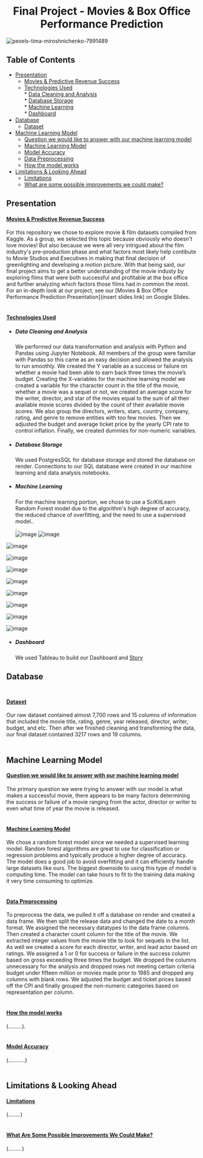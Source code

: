 </div>
<div align="center">

# Final Project - Movies & Box Office Performance Prediction
</div>

![pexels-tima-miroshnichenko-7991489](https://github.com/jonyang6483/Project-4-Movie-Projections/assets/117343047/d67079ed-e8a7-4d05-9ff4-760bbeb9307d)                        

## Table of Contents
* [Presentation](#Presentation)<br>
    * [Movies & Predictive Revenue Success](#Movies-&-Predictive-Revenue-Success)<br>
    * [Technologies Used](#Technologies-Used)<br>
          *  [Data Cleaning and Analysis](#Data-Cleaning-And-Analysis)<br>
          *  [Database Storage](#Database-Storage)<br>
          *  [Machine Learning](#Machine-Learning)<br>
          *  [Dashboard](#Dashboard)<br>
* [Database](#Database)<br>    
    * [Dataset](#Dataset)<br>         
* [Machine Learning Model](#Machine-Learning-Model)<br>
    * [Question we would like to answer with our machine learning model](#Question-we-would-like-to-answer-with-our-machine-learning-model)<br>
    * [Machine Learning Model](#Machine-Learning-Model)<br>
    * [Model Accuracy](#Model-Accuracy)<br>
    * [Data Preprocessing](#Data-Preprocessing)<br>
    * [How the model works](#How-the-model-works)<br>
* [Limitations & Looking Ahead](#Limitations-&-Looking-Ahead)<br>
    * [Limitations](#Ideas-for-further-development)<br>
    * [What are some possible improvements we could make?](#What-are-some-possible-improvements-we-could-make?)<br>


## Presentation

#### <ins><b>Movies & Predictive Revenue Success</ins></b><br> ####
For this repository we chose to explore movie & film datasets compiled from Kaggle. As a group, we selected this topic because obviously who doesn't love movies! But also because we were all very intrigued about the film industry's pre-production phase and what factors most likely help contibute to Movie Studios and Executives in making that final decision of greenlighting and developing a motion picture. With that being said, our final project aims to get a better understanding of the movie industy by exploring films that were both successful and profitable at the box office and further analyzing which factors those films had in common the most. For an in-depth look at our project, see our [Movies & Box Office Performance Prediction Presentation](insert slides link) on Google Slides.<br><br>

<div align="center">
   
</div>

#### <ins><b>Technologies Used</ins></b><br> ####

* ##### <b>Data Cleaning and Analysis</b><br> #####
  We performed our data transformation and analysis with Python and Pandas using Jupyter Notebook. All members of the group were     familiar with Pandas so this came as an easy decision and allowed the analysis to run smoothly. We created the Y variable as a success or failure on whether a movie had been able to earn back three times the movie’s budget. Creating the X-variables for the machine learning model we created a variable for the character count in the title of the movie, whether a movie was a sequel or not, we created an average score for the writer, director, and star of the movies equal to the sum of all their available movie scores divided by the count of their available movie scores.  We also group the directors, writers, stars, country, company, rating, and genre to remove entities with too few movies. Then we adjusted the budget and average ticket price by the yearly CPI rate to control inflation. Finally, we created dummies for non-numeric variables.<br>
* ##### <b>Database Storage</b><br> #####
  We used PostgresSQL for database storage and stored the database on render. Connections to our SQL database were created in our machine learning and data analysis notebooks.<br>
* ##### <b>Machine Learning</b><br> #####
  For the machine learning portion, we chose to use a SciKitLearn Random Forest model due to the algorithm's high degree of accuracy, the reduced chance of overfitting, and the need to use a supervised model..<br>.<br>
  ![image](https://github.com/jonyang6483/Project-4-Movie-Projections/assets/117343047/c3be8eac-851c-4439-ae0f-51c17c7a593a)
![image](https://github.com/jonyang6483/Project-4-Movie-Projections/assets/117343047/b5b16c42-4288-4436-b0ff-ec4ac01e2c13)

![image](https://github.com/jonyang6483/Project-4-Movie-Projections/assets/117343047/fc35d6bf-ea3c-4886-9004-bd466f51d18a)

![image](https://github.com/jonyang6483/Project-4-Movie-Projections/assets/117343047/63a63d00-21e3-4be5-abd7-ea64801f2945)

![image](https://github.com/jonyang6483/Project-4-Movie-Projections/assets/117343047/3f224900-cd67-47cc-bdf9-90e5910f7e62)

![image](https://github.com/jonyang6483/Project-4-Movie-Projections/assets/117343047/135b7c10-d20b-4075-9067-82f222c69dbf)

![image](https://github.com/jonyang6483/Project-4-Movie-Projections/assets/117343047/e96f0213-f786-4227-8796-f68ee0d7018c)


![image](https://github.com/jonyang6483/Project-4-Movie-Projections/assets/117343047/1d84ab6e-dabf-4e4e-8e0e-1fb6b4908259)

![image](https://github.com/jonyang6483/Project-4-Movie-Projections/assets/117343047/2d93b54a-a1ff-45cf-ad80-e9247380c6a4)


![image](https://github.com/jonyang6483/Project-4-Movie-Projections/assets/117343047/d48c5418-103f-4a58-b8ec-63aff32fe065)
  
* ##### <b>Dashboard</b><br> #####
  We used Tableau to build our Dashboard and [Story](https://public.tableau.com/app/profile/christopher.lynch8861/viz/movie_success_2/Story1)<br>

</div>

## Database<br><br>

</div>

#### <ins><b>Dataset</ins></b><br> ####
Our raw dataset contained almost 7,700 rows and 15 columns of information that included the movie title, rating, genre, year released, director, writer, budget, and etc. Then after we finished cleaning and transforming the data, our final dataset contained 3217 rows and 19 columns.<br><br>

<div align="center">

</div>


## Machine Learning Model

#### <ins><b>Question we would like to answer with our machine learning model</ins></b><br> ####
The primary question we were trying to answer with our model is what makes a successful movie, there appears to be many factors determining the success or failure of a movie ranging from the actor, director or writer to even what time of year the movie is released.<br><br>
#### <ins><b>Machine Learning Model</ins></b><br> ####
We chose a random forest model since we needed a supervised learning model. Random forest algorithms are great to use for classification or regression problems and typically produce a higher degree of accuracy. The model does a good job to avoid overfitting and it can efficiently handle large datasets like ours. The biggest downside to using this type of model is computing time. The model can take hours to fit to the training data making it very time consuming to optimize.<br><br>
#### <ins><b>Data Preprocessing</ins></b><br> ####
To preprocess the data, we pulled it off a database on render and created a data frame. We then split the release data and changed the date to a month format. We assigned the necessary datatypes to the data frame columns. Then created a character count column for the title of the movie. We extracted integer values from the movie title to look for sequels in the list. As well we created a score for each director, writer, and lead actor based on ratings. We assigned a 1 or 0 for success or failure in the success column based on gross exceeding three times the budget. We dropped the columns unnecessary for the analysis and dropped rows not meeting certain criteria budget under fifteen million or movies made prior to 1985 and dropped any columns with blank rows. We adjusted the budget and ticket prices based off the CPI and finally grouped the non-numeric categories based on representation per column.<br><br>
#### <ins><b>How the model works</ins></b><br> ####
(.........).<br><br>
#### <ins><b>Model Accuracy</ins></b><br> ####
(...........)<br><br>

<div align="center">
  


</div>


## Limitations & Looking Ahead

#### <ins><b>Limitations</ins></b><br> ####
(........)<br><br>
#### <ins><b>What Are Some Possible Improvements We Could Make?</ins></b><br> ####
(.........)<br><br>

<div align="center">
   
   
</div>
 


